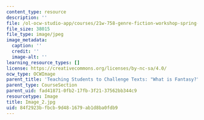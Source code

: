 ```yaml
---
content_type: resource
description: ''
file: /ol-ocw-studio-app/courses/21w-758-genre-fiction-workshop-spring-2013/84f2923bfbcb9d481679ab1d8ba0fdb9_Image_2.jpg
file_size: 38015
file_type: image/jpeg
image_metadata:
  caption: ''
  credit: ''
  image-alt: ''
learning_resource_types: []
license: https://creativecommons.org/licenses/by-nc-sa/4.0/
ocw_type: OCWImage
parent_title: 'Teaching Students to Challenge Texts: "What is Fantasy?"'
parent_type: CourseSection
parent_uid: fad41871-0fb2-17fb-3f21-37562bb344c9
resourcetype: Image
title: Image_2.jpg
uid: 84f2923b-fbcb-9d48-1679-ab1d8ba0fdb9
---
```

